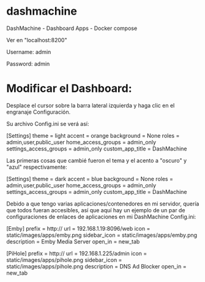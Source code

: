 # dashmachine
DashMachine - Dashboard Apps - Docker compose

Ver en "localhost:8200"

Username: admin

Password: admin


# Modificar el Dashboard:

Desplace el cursor sobre la barra lateral izquierda y haga clic en el engranaje Configuración.

Su archivo Config.ini se verá así:

[Settings]
theme = light
accent = orange
background = None
roles = admin,user,public_user
home_access_groups = admin_only
settings_access_groups = admin_only
custom_app_title = DashMachine

Las primeras cosas que cambié fueron el tema y el acento a "oscuro" y "azul" respectivamente:

[Settings]
theme = dark
accent = blue
background = None
roles = admin,user,public_user
home_access_groups = admin_only
settings_access_groups = admin_only
custom_app_title = DashMachine

Debido a que tengo varias aplicaciones/contenedores en mi servidor, quería que todos fueran accesibles, así que aquí hay un ejemplo de un par de configuraciones de enlaces de aplicaciones en mi DashMachine Config.ini:

[Emby]
prefix = http://
url = 192.168.1.19:8096/web
icon = static/images/apps/emby.png
sidebar_icon = static/images/apps/emby.png
description = Emby Media Server
open_in = new_tab

[PiHole]
prefix = http://
url = 192.168.1.225/admin
icon = static/images/apps/pihole.png
sidebar_icon = static/images/apps/pihole.png
description = DNS Ad Blocker
open_in = new_tab
